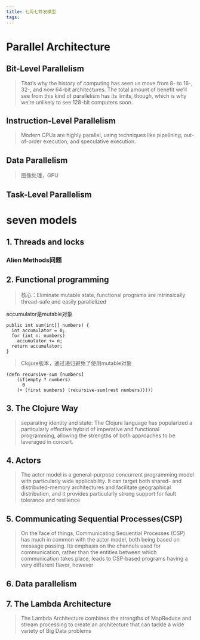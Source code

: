 ```yaml
---
title: 七周七并发模型
tags:
---
```


# Parallel Architecture
## Bit-Level Parallelism
> That’s why the history of computing has seen us move from 8- to 16-, 32-, and now 64-bit architectures. The total amount of benefit we’ll see from this kind of parallelism has its limits, though, which is why we’re unlikely to see 128-bit computers soon.

## Instruction-Level Parallelism
> Modern CPUs are highly parallel, using techniques like pipelining, out-of-order execution, and speculative execution.

## Data Parallelism
> 图像处理，GPU

## Task-Level Parallelism

# seven models
## 1. Threads and locks
### Alien Methods问题

## 2. Functional programming
> 核心：Eliminate mutable state, functional programs are intrinsically thread-safe and easily parallelized

accumulator是mutable对象
```plain
public int sum(int[] numbers) {
  int accumulator = 0;
  for (int n: numbers)
  	accumulator += n;
  return accumulator;
}
```

> Clojure版本，通过递归避免了使用mutable对象
```plain
(defn recursive-sum [numbers]
    (if(empty ? numbers) 
      0
    (+ (first numbers) (recursive-sum(rest numbers)))))
```


## 3. The Clojure Way
> separating identity and state: The Clojure language has popularized a particularly effective hybrid of imperative and functional programming, allowing the strengths of both approaches to be leveraged in concert.

## 4. Actors
>  The actor model is a general-purpose concurrent programming model with particularly wide applicability. It can target both shared- and distributed-memory architectures and facilitate geographical distribution, and it provides particularly strong support for fault tolerance and resilience

## 5. Communicating Sequential Processes(CSP)
> On the face of things, Communicating Sequential Processes (CSP) has much in common with the actor model, both being based on message passing. Its emphasis on the channels used for communication, rather than the entities between which communication takes place, leads to CSP-based programs having a very different flavor, however

## 6. Data parallelism

## 7. The Lambda Architecture
> The Lambda Architecture combines the strengths of MapReduce and stream processing to create an architecture that can tackle a wide variety of Big Data problems 
